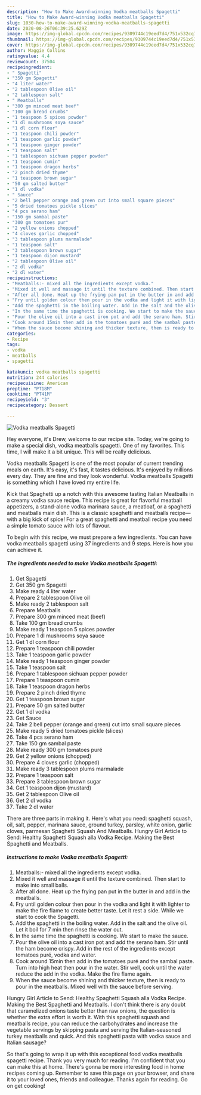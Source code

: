 ```yaml
---
description: "How to Make Award-winning Vodka meatballs Spagetti"
title: "How to Make Award-winning Vodka meatballs Spagetti"
slug: 1030-how-to-make-award-winning-vodka-meatballs-spagetti
date: 2020-08-26T06:39:25.629Z
image: https://img-global.cpcdn.com/recipes/9309744c19eed7d4/751x532cq70/vodka-meatballs-spagetti-recipe-main-photo.jpg
thumbnail: https://img-global.cpcdn.com/recipes/9309744c19eed7d4/751x532cq70/vodka-meatballs-spagetti-recipe-main-photo.jpg
cover: https://img-global.cpcdn.com/recipes/9309744c19eed7d4/751x532cq70/vodka-meatballs-spagetti-recipe-main-photo.jpg
author: Maggie Collins
ratingvalue: 4.4
reviewcount: 37504
recipeingredient:
- " Spagetti"
- "350 gm Spagetti"
- "4 liter water"
- "2 tablespoon Olive oil"
- "2 tablespoon salt"
- " Meatballs"
- "300 gm minced meat beef"
- "100 gm bread crumbs"
- "1 teaspoon 5 spices powder"
- "1 dl mushrooms soya sauce"
- "1 dl corn flour"
- "1 teaspoon chili powder"
- "1 teaspoon garlic powder"
- "1 teaspoon ginger powder"
- "1 teaspoon salt"
- "1 tablespoon sichuan pepper powder"
- "1 teaspoon cumin"
- "1 teaspoon dragon herbs"
- "2 pinch dried thyme"
- "1 teaspoon brown sugar"
- "50 gm salted butter"
- "1 dl vodka"
- " Sauce"
- "2 bell pepper orange and green cut into small square pieces"
- "5 dried tomatoes pickle slices"
- "4 pcs serano ham"
- "150 gm sambal paste"
- "300 gm tomatoes pur"
- "2 yellow onions chopped"
- "4 cloves garlic chopped"
- "3 tablespoon plums marmalade"
- "1 teaspoon salt"
- "3 tablespoon brown sugar"
- "1 teaspoon dijon mustard"
- "2 tablespoon Olive oil"
- "2 dl vodka"
- "2 dl water"
recipeinstructions:
- "Meatballs:- mixed all the ingredients except vodka."
- "Mixed it well and massage it until the texture combined. Then start to make into small balls."
- "After all done. Heat up the frying pan put in the butter in and add in the meatballs."
- "Fry until golden colour then pour in the vodka and light it with lighter to make the fire flame to create better taste. Let it rest a side. While we start to cook the Spagetti."
- "Add the spaghetti in the boiling water. Add in the salt and the olive oil. Let it boil for 7 min then rinse the water out."
- "In the same time the spaghetti is cooking. We start to make the sauce."
- "Pour the olive oil into a cast iron pot and add the serano ham. Stir until the ham become crispy. Add in the rest of the ingredients except tomatoes puré, vodka and water."
- "Cook around 15min then add in the tomatoes puré and the sambal paste. Turn into high heat then pour in the water. Stir well, cook until the water reduce the add in the vodka. Make the fire flame again."
- "When the sauce become shining and thicker texture, then is ready to pour in the meatballs. Mixed well with the sauce before serving."
categories:
- Recipe
tags:
- vodka
- meatballs
- spagetti

katakunci: vodka meatballs spagetti 
nutrition: 244 calories
recipecuisine: American
preptime: "PT18M"
cooktime: "PT41M"
recipeyield: "3"
recipecategory: Dessert

---
```



![Vodka meatballs Spagetti](https://img-global.cpcdn.com/recipes/9309744c19eed7d4/751x532cq70/vodka-meatballs-spagetti-recipe-main-photo.jpg)

Hey everyone, it's Drew, welcome to our recipe site. Today, we're going to make a special dish, vodka meatballs spagetti. One of my favorites. This time, I will make it a bit unique. This will be really delicious.

Vodka meatballs Spagetti is one of the most popular of current trending meals on earth. It's easy, it's fast, it tastes delicious. It's enjoyed by millions every day. They are fine and they look wonderful. Vodka meatballs Spagetti is something which I have loved my entire life.

Kick that Spaghetti up a notch with this awesome tasting Italian Meatballs in a creamy vodka sauce recipe. This recipe is great for flavorful meatball appetizers, a stand-alone vodka marinara sauce, a meatloaf, or a spaghetti and meatballs main dish. This is a classic spaghetti and meatballs recipe—with a big kick of spice! For a great spaghetti and meatball recipe you need a simple tomato sauce with lots of flavour.


To begin with this recipe, we must prepare a few ingredients. You can have vodka meatballs spagetti using 37 ingredients and 9 steps. Here is how you can achieve it.

<!--inarticleads1-->

##### The ingredients needed to make Vodka meatballs Spagetti:

1. Get  Spagetti
1. Get 350 gm Spagetti
1. Make ready 4 liter water
1. Prepare 2 tablespoon Olive oil
1. Make ready 2 tablespoon salt
1. Prepare  Meatballs
1. Prepare 300 gm minced meat (beef)
1. Take 100 gm bread crumbs
1. Make ready 1 teaspoon 5 spices powder
1. Prepare 1 dl mushrooms soya sauce
1. Get 1 dl corn flour
1. Prepare 1 teaspoon chili powder
1. Take 1 teaspoon garlic powder
1. Make ready 1 teaspoon ginger powder
1. Take 1 teaspoon salt
1. Prepare 1 tablespoon sichuan pepper powder
1. Prepare 1 teaspoon cumin
1. Take 1 teaspoon dragon herbs
1. Prepare 2 pinch dried thyme
1. Get 1 teaspoon brown sugar
1. Prepare 50 gm salted butter
1. Get 1 dl vodka
1. Get  Sauce
1. Take 2 bell pepper (orange and green) cut into small square pieces
1. Make ready 5 dried tomatoes pickle (slices)
1. Take 4 pcs serano ham
1. Take 150 gm sambal paste
1. Make ready 300 gm tomatoes puré
1. Get 2 yellow onions (chopped)
1. Prepare 4 cloves garlic (chopped)
1. Make ready 3 tablespoon plums marmalade
1. Prepare 1 teaspoon salt
1. Prepare 3 tablespoon brown sugar
1. Get 1 teaspoon dijon (mustard)
1. Get 2 tablespoon Olive oil
1. Get 2 dl vodka
1. Take 2 dl water


There are three parts in making it. Here&#39;s what you need: spaghetti squash, oil, salt, pepper, marinara sauce, ground turkey, parsley, white onion, garlic cloves, parmesan Spaghetti Squash And Meatballs. Hungry Girl Article to Send: Healthy Spaghetti Squash alla Vodka Recipe. Making the Best Spaghetti and Meatballs. 

<!--inarticleads2-->

##### Instructions to make Vodka meatballs Spagetti:

1. Meatballs:- mixed all the ingredients except vodka.
1. Mixed it well and massage it until the texture combined. Then start to make into small balls.
1. After all done. Heat up the frying pan put in the butter in and add in the meatballs.
1. Fry until golden colour then pour in the vodka and light it with lighter to make the fire flame to create better taste. Let it rest a side. While we start to cook the Spagetti.
1. Add the spaghetti in the boiling water. Add in the salt and the olive oil. Let it boil for 7 min then rinse the water out.
1. In the same time the spaghetti is cooking. We start to make the sauce.
1. Pour the olive oil into a cast iron pot and add the serano ham. Stir until the ham become crispy. Add in the rest of the ingredients except tomatoes puré, vodka and water.
1. Cook around 15min then add in the tomatoes puré and the sambal paste. Turn into high heat then pour in the water. Stir well, cook until the water reduce the add in the vodka. Make the fire flame again.
1. When the sauce become shining and thicker texture, then is ready to pour in the meatballs. Mixed well with the sauce before serving.


Hungry Girl Article to Send: Healthy Spaghetti Squash alla Vodka Recipe. Making the Best Spaghetti and Meatballs. I don&#39;t think there is any doubt that caramelized onions taste better than raw onions, the question is whether the extra effort is worth it. With this spaghetti squash and meatballs recipe, you can reduce the carbohydrates and increase the vegetable servings by skipping pasta and serving the Italian-seasoned turkey meatballs and quick. And this spaghetti pasta with vodka sauce and Italian sausage? 

So that's going to wrap it up with this exceptional food vodka meatballs spagetti recipe. Thank you very much for reading. I'm confident that you can make this at home. There's gonna be more interesting food in home recipes coming up. Remember to save this page on your browser, and share it to your loved ones, friends and colleague. Thanks again for reading. Go on get cooking!
